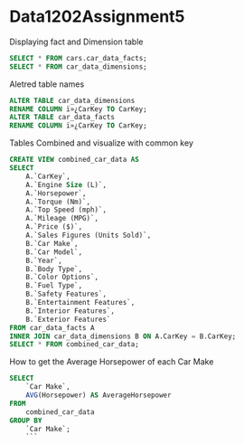 # Data1202Assignment5
Displaying fact and Dimension table
```sql
SELECT * FROM cars.car_data_facts;
SELECT * FROM car_data_dimensions;
```

Aletred table names
```sql
ALTER TABLE car_data_dimensions
RENAME COLUMN ï»¿CarKey TO CarKey;
ALTER TABLE car_data_facts
RENAME COLUMN ï»¿CarKey TO CarKey;
```

Tables Combined and visualize with common key
```sql
CREATE VIEW combined_car_data AS
SELECT
    A.`CarKey`,
    A.`Engine Size (L)`,
    A.`Horsepower`,
    A.`Torque (Nm)`,
    A.`Top Speed (mph)`,
    A.`Mileage (MPG)`,
    A.`Price ($)`,
    A.`Sales Figures (Units Sold)`,
    B.`Car Make`,
    B.`Car Model`,
    B.`Year`,
    B.`Body Type`,
    B.`Color Options`,
    B.`Fuel Type`,
    B.`Safety Features`,
    B.`Entertainment Features`,
    B.`Interior Features`,
    B.`Exterior Features`
FROM car_data_facts A
INNER JOIN car_data_dimensions B ON A.CarKey = B.CarKey; 
SELECT * FROM combined_car_data;
```

How to get the Average Horsepower of each Car Make
```sql
SELECT
    `Car Make`,
    AVG(Horsepower) AS AverageHorsepower
FROM
    combined_car_data
GROUP BY
    `Car Make`;
    ```

    